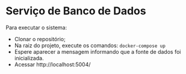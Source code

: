 # Serviço de Banco de Dados
Para executar o sistema:

* Clonar o repositório;
* Na raiz do projeto, execute os comandos: `docker-compose up`
* Espere aparecer a mensagem informando que a fonte de dados foi inicializada.
* Acessar http://localhost:5004/ 
